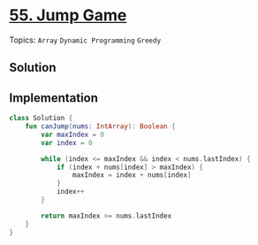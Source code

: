 # [55. Jump Game](https://leetcode.com/problems/jump-game/)

Topics: `Array` `Dynamic Programming` `Greedy`

## Solution

## Implementation

```kotlin
class Solution {
    fun canJump(nums: IntArray): Boolean {
        var maxIndex = 0
        var index = 0

        while (index <= maxIndex && index < nums.lastIndex) {
            if (index + nums[index] > maxIndex) {
                maxIndex = index + nums[index]
            }
            index++
        }

        return maxIndex >= nums.lastIndex
    }
}
```
